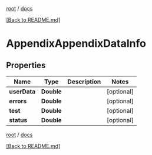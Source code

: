 [root](./../ "root") / [docs](./ "docs")

[[Back to README.md]](./../README.md "[Back to README.md]")

# AppendixAppendixDataInfo

## Properties

| Name | Type | Description | Notes |
|------------ | ------------- | ------------- | -------------|
|**userData** | **Double** |  |  [optional] |
|**errors** | **Double** |  |  [optional] |
|**test** | **Double** |  |  [optional] |
|**status** | **Double** |  |  [optional] |

[root](./../ "root") / [docs](./ "docs")

[[Back to README.md]](./../README.md "[Back to README.md]")